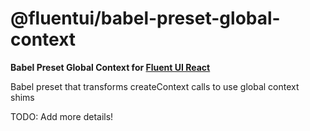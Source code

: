 # @fluentui/babel-preset-global-context

**Babel Preset Global Context for [Fluent UI React](https://developer.microsoft.com/en-us/fluentui)**

Babel preset that transforms createContext calls to use global context shims

TODO: Add more details!
